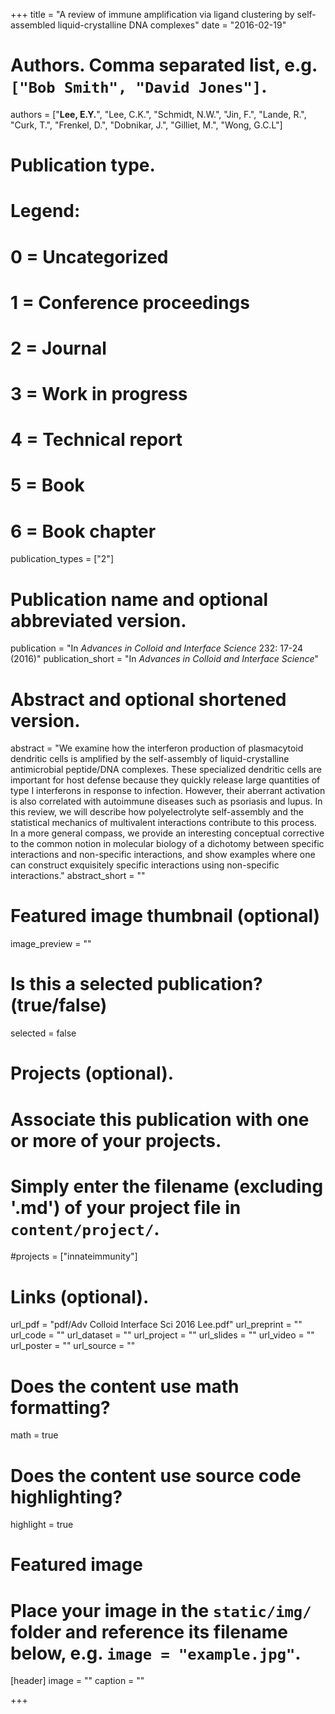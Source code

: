 +++
title = "A review of immune amplification via ligand clustering by self-assembled liquid-crystalline DNA complexes"
date = "2016-02-19"

# Authors. Comma separated list, e.g. `["Bob Smith", "David Jones"]`.
authors = ["**Lee, E.Y.**", "Lee, C.K.", "Schmidt, N.W.", "Jin, F.", "Lande, R.", "Curk, T.", "Frenkel, D.", "Dobnikar, J.", "Gilliet, M.", "Wong, G.C.L"]

# Publication type.
# Legend:
# 0 = Uncategorized
# 1 = Conference proceedings
# 2 = Journal
# 3 = Work in progress
# 4 = Technical report
# 5 = Book
# 6 = Book chapter
publication_types = ["2"]

# Publication name and optional abbreviated version.
publication = "In *Advances in Colloid and Interface Science* 232: 17-24 (2016)"
publication_short = "In *Advances in Colloid and Interface Science*"

# Abstract and optional shortened version.
abstract = "We examine how the interferon production of plasmacytoid dendritic cells is amplified by the self-assembly of liquid-crystalline antimicrobial peptide/DNA complexes. These specialized dendritic cells are important for host defense because they quickly release large quantities of type I interferons in response to infection. However, their aberrant activation is also correlated with autoimmune diseases such as psoriasis and lupus. In this review, we will describe how polyelectrolyte self-assembly and the statistical mechanics of multivalent interactions contribute to this process. In a more general compass, we provide an interesting conceptual corrective to the common notion in molecular biology of a dichotomy between specific interactions and non-specific interactions, and show examples where one can construct exquisitely specific interactions using non-specific interactions."
abstract_short = ""

# Featured image thumbnail (optional)
image_preview = ""

# Is this a selected publication? (true/false)
selected = false

# Projects (optional).
#   Associate this publication with one or more of your projects.
#   Simply enter the filename (excluding '.md') of your project file in `content/project/`.
#projects = ["innateimmunity"]

# Links (optional).
url_pdf = "pdf/Adv Colloid Interface Sci 2016 Lee.pdf"
url_preprint = ""
url_code = ""
url_dataset = ""
url_project = ""
url_slides = ""
url_video = ""
url_poster = ""
url_source = ""

# Does the content use math formatting?
math = true

# Does the content use source code highlighting?
highlight = true

# Featured image
# Place your image in the `static/img/` folder and reference its filename below, e.g. `image = "example.jpg"`.
[header]
image = ""
caption = ""

+++
